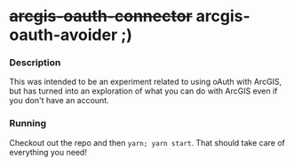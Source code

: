 # ~~arcgis-oauth-connector~~ arcgis-oauth-avoider ;)

### Description
This was intended to be an experiment related to using oAuth with ArcGIS,
but has turned into an exploration of what you can do with ArcGIS even if
you don't have an account.

### Running
Checkout out the repo and then `yarn; yarn start`. That should take care
of everything you need!
